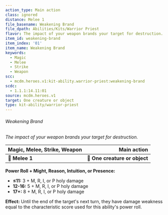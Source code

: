 ```yaml
---
action_type: Main action
class: ignored
distance: Melee 1
file_basename: Weakening Brand
file_dpath: Abilities/Kits/Warrior Priest
flavor: The impact of your weapon brands your target for destruction.
item_id: weakening-brand
item_index: '01'
item_name: Weakening Brand
keywords:
  - Magic
  - Melee
  - Strike
  - Weapon
scc:
  - mcdm.heroes.v1:kit-ability.warrior-priest:weakening-brand
scdc:
  - 1.1.1:14.11:01
source: mcdm.heroes.v1
target: One creature or object
type: kit-ability/warrior-priest
---
```


###### Weakening Brand

*The impact of your weapon brands your target for destruction.*

| **Magic, Melee, Strike, Weapon** |               **Main action** |
| -------------------------------- | ----------------------------: |
| **📏 Melee 1**                   | **🎯 One creature or object** |

**Power Roll + Might, Reason, Intuition, or Presence:**

- **≤11:** 3 + M, R, I, or P holy damage
- **12-16:** 5 + M, R, I, or P holy damage
- **17+:** 8 + M, R, I, or P holy damage

**Effect:** Until the end of the target's next turn, they have damage weakness equal to the characteristic score used for this ability's power roll.
